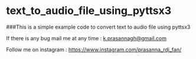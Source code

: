 # text_to_audio_file_using_pyttsx3

   ###This is a simple example code to convert text to audio file using pyttsx3
   
If there is any bug mail me at any time : k.prasannagh@gmail.com

Follow me on instagram : https://www.instagram.com/prasanna_rdj_fan/
